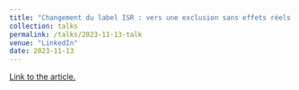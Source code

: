 ```yaml
---
title: "Changement du label ISR : vers une exclusion sans effets réels ?"
collection: talks
permalink: /talks/2023-11-13-talk
venue: "LinkedIn"
date: 2023-11-13
---
```

[Link to the article.](https://www.linkedin.com/pulse/changement-du-label-isr-vers-une-exclusion-sans-effets-garel-w4xye/?trackingId=oZVHjzFhRxaxWk3gVGZPRA%3D%3D)

